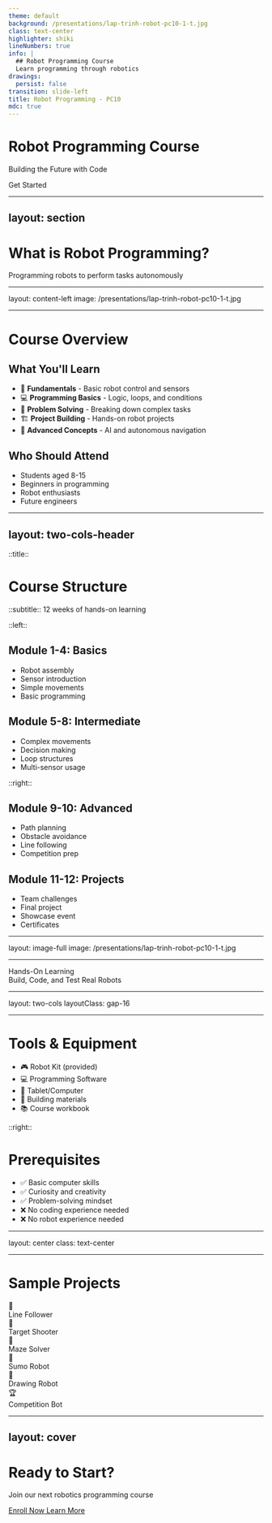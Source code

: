 ```yaml
---
theme: default
background: /presentations/lap-trinh-robot-pc10-1-t.jpg
class: text-center
highlighter: shiki
lineNumbers: true
info: |
  ## Robot Programming Course
  Learn programming through robotics
drawings:
  persist: false
transition: slide-left
title: Robot Programming - PC10
mdc: true
---
```


<div class="absolute inset-0 bg-black/50" />

<div class="relative z-10">

# Robot Programming Course

Building the Future with Code

<div class="pt-12">
  <span @click="$slidev.nav.next" class="px-6 py-3 rounded cursor-pointer bg-white text-primary-600 hover:bg-white/90 transition">
    Get Started <carbon:arrow-right class="inline"/>
  </span>
</div>

</div>

---

## layout: section

# What is Robot Programming?

Programming robots to perform tasks autonomously

---

layout: content-left
image: /presentations/lap-trinh-robot-pc10-1-t.jpg

---

# Course Overview

## What You'll Learn

- 🤖 **Fundamentals** - Basic robot control and sensors
- 💻 **Programming Basics** - Logic, loops, and conditions
- 🎯 **Problem Solving** - Breaking down complex tasks
- 🏗️ **Project Building** - Hands-on robot projects
- 🚀 **Advanced Concepts** - AI and autonomous navigation

<v-click>

## Who Should Attend

- Students aged 8-15
- Beginners in programming
- Robot enthusiasts
- Future engineers

</v-click>

---

## layout: two-cols-header

::title::

# Course Structure

::subtitle::
12 weeks of hands-on learning

::left::

## Module 1-4: Basics

- Robot assembly
- Sensor introduction
- Simple movements
- Basic programming

## Module 5-8: Intermediate

- Complex movements
- Decision making
- Loop structures
- Multi-sensor usage

::right::

## Module 9-10: Advanced

- Path planning
- Obstacle avoidance
- Line following
- Competition prep

## Module 11-12: Projects

- Team challenges
- Final project
- Showcase event
- Certificates

---

layout: image-full
image: /presentations/lap-trinh-robot-pc10-1-t.jpg

---

<div class="text-4xl font-bold mb-4">
  Hands-On Learning
</div>

<div class="text-2xl">
  Build, Code, and Test Real Robots
</div>

---

layout: two-cols
layoutClass: gap-16

---

# Tools & Equipment

<v-clicks>

- 🎮 Robot Kit (provided)
- 💻 Programming Software
- 📱 Tablet/Computer
- 🔧 Building materials
- 📚 Course workbook

</v-clicks>

::right::

# Prerequisites

<v-clicks>

- ✅ Basic computer skills
- ✅ Curiosity and creativity
- ✅ Problem-solving mindset
- ❌ No coding experience needed
- ❌ No robot experience needed

</v-clicks>

---

layout: center
class: text-center

---

# Sample Projects

<div class="grid grid-cols-3 gap-4 mt-8">
  <div v-click class="p-4 bg-blue-100 rounded-lg">
    <div class="text-4xl mb-2">🚗</div>
    <div class="font-bold">Line Follower</div>
  </div>
  <div v-click class="p-4 bg-green-100 rounded-lg">
    <div class="text-4xl mb-2">🎯</div>
    <div class="font-bold">Target Shooter</div>
  </div>
  <div v-click class="p-4 bg-purple-100 rounded-lg">
    <div class="text-4xl mb-2">🏃</div>
    <div class="font-bold">Maze Solver</div>
  </div>
  <div v-click class="p-4 bg-yellow-100 rounded-lg">
    <div class="text-4xl mb-2">🤝</div>
    <div class="font-bold">Sumo Robot</div>
  </div>
  <div v-click class="p-4 bg-red-100 rounded-lg">
    <div class="text-4xl mb-2">🎨</div>
    <div class="font-bold">Drawing Robot</div>
  </div>
  <div v-click class="p-4 bg-indigo-100 rounded-lg">
    <div class="text-4xl mb-2">🏆</div>
    <div class="font-bold">Competition Bot</div>
  </div>
</div>

---

## layout: cover

# Ready to Start?

Join our next robotics programming course

<div class="mt-8 flex gap-4 justify-center">
  <a href="#" class="px-8 py-3 bg-white text-blue-600 rounded-lg font-bold hover:bg-white/90">
    Enroll Now
  </a>
  <a href="#" class="px-8 py-3 border-2 border-white text-white rounded-lg font-bold hover:bg-white/10">
    Learn More
  </a>
</div>
